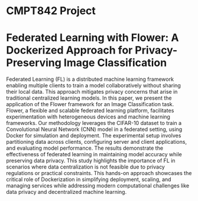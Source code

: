 # CMPT842 Project

# Federated Learning with Flower: A Dockerized Approach for Privacy-Preserving Image Classification
Federated Learning (FL) is a distributed machine learning framework enabling multiple clients to train a model collaboratively without sharing their local data. This approach mitigates privacy concerns that arise in traditional centralized learning models. In this paper, we present the application of the Flower framework for an Image Classification task. Flower, a flexible and scalable federated learning platform, facilitates experimentation with heterogeneous devices and machine learning frameworks. Our methodology leverages the CIFAR-10 dataset to train a Convolutional Neural Network (CNN) model in a federated setting, using Docker for simulation and deployment. The experimental setup involves partitioning data across clients, configuring server and client applications, and evaluating model performance. The results demonstrate the effectiveness of federated learning in maintaining model accuracy while preserving data privacy. This study highlights the importance of FL in scenarios where data centralization is not feasible due to privacy regulations or practical constraints. This hands-on approach showcases the critical role of Dockerization in simplifying deployment, scaling, and managing services while addressing modern computational challenges like data privacy and decentralized machine learning.
